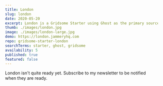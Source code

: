 ```yaml
---
title: London
slug: london
date: 2020-05-20
excerpt: London is a Gridsome Starter using Ghost as the primary source. Ported from the popular London theme for Ghost. Still in development.
thumb: ./images/london.jpg
image: ./images/london-large.jpg
demo: https://london.jammeryhq.com
repo: gridsome-starter-london
searchTerms: starter, ghost, gridsome
availability: 5
published: true
featured: false
---
```

London isn't quite ready yet. Subscribe to my newsletter to be notified when they are ready.